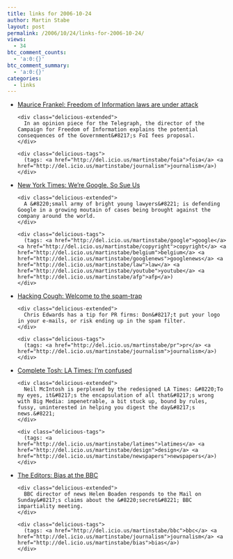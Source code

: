 ```yaml
---
title: links for 2006-10-24
author: Martin Stabe
layout: post
permalink: /2006/10/24/links-for-2006-10-24/
views:
  - 34
btc_comment_counts:
  - 'a:0:{}'
btc_comment_summary:
  - 'a:0:{}'
categories:
  - links
---
```

<ul class="delicious">
  <li>
    <div class="delicious-link">
      <a href="http://www.telegraph.co.uk/news/main.jhtml?xml=/news/2006/10/23/ufrankel.xml">Maurice Frankel: Freedom of Information laws are under attack</a>
    </div>
    
    <div class="delicious-extended">
      In an opinion piece for the Telegraph, the director of the Campaign for Freedom of Information explains the potential consequences of the Government&#8217;s FoI fees proposal.
    </div>
    
    <div class="delicious-tags">
      (tags: <a href="http://del.icio.us/martinstabe/foia">foia</a> <a href="http://del.icio.us/martinstabe/journalism">journalism</a>)
    </div>
  </li>
  
  <li>
    <div class="delicious-link">
      <a href="http://www.nytimes.com/2006/10/23/technology/23google.html?pagewanted=1&#038;_r=1&#038;ref=media">New York Times: We’re Google. So Sue Us</a>
    </div>
    
    <div class="delicious-extended">
      A &#8220;small army of bright young lawyers&#8221; is defending Google in a growing moutain of cases being brought against the company around the world.
    </div>
    
    <div class="delicious-tags">
      (tags: <a href="http://del.icio.us/martinstabe/google">google</a> <a href="http://del.icio.us/martinstabe/copyright">copyright</a> <a href="http://del.icio.us/martinstabe/belgium">belgium</a> <a href="http://del.icio.us/martinstabe/googlenews">googlenews</a> <a href="http://del.icio.us/martinstabe/law">law</a> <a href="http://del.icio.us/martinstabe/youtube">youtube</a> <a href="http://del.icio.us/martinstabe/afp">afp</a>)
    </div>
  </li>
  
  <li>
    <div class="delicious-link">
      <a href="http://blog.hackingcough.com/2006/10/welcome_to_the.htm">Hacking Cough: Welcome to the spam-trap</a>
    </div>
    
    <div class="delicious-extended">
      Chris Edwards has a tip for PR firms: Don&#8217;t put your logo in your e-mails, or risk ending up in the spam filter.
    </div>
    
    <div class="delicious-tags">
      (tags: <a href="http://del.icio.us/martinstabe/pr">pr</a> <a href="http://del.icio.us/martinstabe/journalism">journalism</a>)
    </div>
  </li>
  
  <li>
    <div class="delicious-link">
      <a href="http://www.completetosh.com/weblog/2006/10/la_times_im_con.html">Complete Tosh: LA Times: I&#8217;m confused</a>
    </div>
    
    <div class="delicious-extended">
      Neil McIntosh is perplexed by the redesigned LA Times: &#8220;To my eyes, it&#8217;s the encapsulation of all that&#8217;s wrong with Big Media: impenetrable, a bit stuck up, bound by rules, fussy, uninterested in helping you digest the day&#8217;s news.&#8221;
    </div>
    
    <div class="delicious-tags">
      (tags: <a href="http://del.icio.us/martinstabe/latimes">latimes</a> <a href="http://del.icio.us/martinstabe/design">design</a> <a href="http://del.icio.us/martinstabe/newspapers">newspapers</a>)
    </div>
  </li>
  
  <li>
    <div class="delicious-link">
      <a href="http://www.bbc.co.uk/blogs/theeditors/2006/10/bias_at_the_bbc.html">The Editors: Bias at the BBC</a>
    </div>
    
    <div class="delicious-extended">
      BBC director of news Helen Boaden responds to the Mail on Sunday&#8217;s claims about the &#8220;secret&#8221; BBC impartiality meeting.
    </div>
    
    <div class="delicious-tags">
      (tags: <a href="http://del.icio.us/martinstabe/bbc">bbc</a> <a href="http://del.icio.us/martinstabe/journalism">journalism</a> <a href="http://del.icio.us/martinstabe/bias">bias</a>)
    </div>
  </li>
</ul>